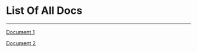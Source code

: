 # List Of All Docs

________________________

[Document 1](https://renuanba.github.io/mkdocs_all_docs_registry/doc1)


[Document 2](https://renuanba.github.io/mkdocs_all_docs_registry/doc2)
